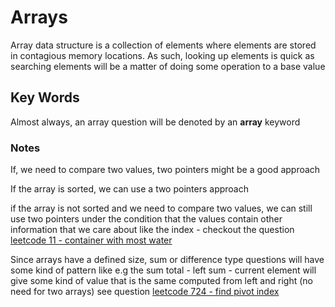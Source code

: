 # Arrays

Array data structure is a collection of elements where elements are stored in contagious memory locations. As such, looking up elements is quick as searching elements will be a matter of doing some operation to a base value

## Key Words

Almost always, an array question will be denoted by an **array** keyword

### Notes

If, we need to compare two values, two pointers might be a good approach

If the array is sorted, we can use a two pointers approach

if the array is not sorted and we need to compare two values, we can still use two pointers under the condition that the values contain other information that we care about like the index - checkout the question [leetcode 11 - container with most water](leetcode-11-container-with-most-water.md)

Since arrays have a defined size, sum or difference type questions will have some kind of pattern like e.g  the sum total - left sum - current element will give some kind of value that is the same computed from left and right (no need for two arrays) see question [leetcode 724 - find pivot index](leetcode-724-find-pivot-index.md)
